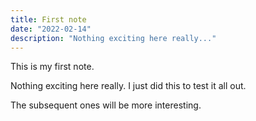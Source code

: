 ```yaml
---
title: First note
date: "2022-02-14"
description: "Nothing exciting here really..."
---
```


This is my first note. 

Nothing exciting here really. I just did this to test it all out.

The subsequent ones will be more interesting.